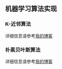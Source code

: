 ## 机器学习算法实现

### K-近邻算法
详细信息请参考[我的博客](https://chaoge123456.github.io)
### 朴素贝叶斯算法
详细信息请参考[我的博客](https://chaoge123456.github.io)
